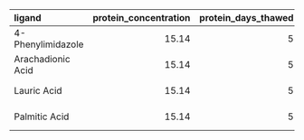 | ligand            |   protein_concentration |   protein_days_thawed | plate_type   |     km |   vmax |   rsq |   km_std |   vmax_std |   rsq_std |
|:------------------|------------------------:|----------------------:|:-------------|-------:|-------:|------:|---------:|-----------:|----------:|
| 4-Phenylimidazole |                   15.14 |                     5 | Corning 3660 |  22.83 |   0    | -1.23 |   nan    |     nan    |    nan    |
| Arachadionic Acid |                   15.14 |                     5 | Corning 3660 |  32.01 |   0.33 | -2.42 |     1.89 |       0    |      0.05 |
| Lauric Acid       |                   15.14 |                     5 | Corning 3660 |  61.74 |   0.1  | -2.33 |    11.77 |       0.01 |      0.01 |
| Palmitic Acid     |                   15.14 |                     5 | Corning 3660 | 135.99 |   0.02 | -2.06 |   125.11 |       0.01 |      0.06 |